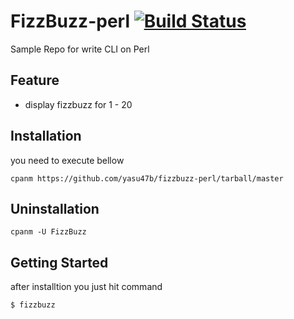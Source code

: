 # FizzBuzz-perl [![Build Status](https://travis-ci.org/yasu47b/FizzBuzz-perl.svg?branch=master)](https://travis-ci.org/yasu47b/FizzBuzz-perl)

Sample Repo for write CLI on Perl

## Feature

  * display fizzbuzz for 1 - 20

## Installation

  you need to execute bellow

```shell
cpanm https://github.com/yasu47b/fizzbuzz-perl/tarball/master

```

## Uninstallation

```shell
cpanm -U FizzBuzz

```
## Getting Started

after installtion you just hit command

```perl
$ fizzbuzz
```

